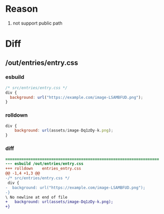 # Reason
1. not support public path
# Diff
## /out/entries/entry.css
### esbuild
```js
/* src/entries/entry.css */
div {
  background: url("https://example.com/image-LSAMBFUD.png");
}
```
### rolldown
```js
div {
	background: url(assets/image-Dq1zDy-k.png);
}

```
### diff
```diff
===================================================================
--- esbuild	/out/entries/entry.css
+++ rolldown	entries_entry.css
@@ -1,4 +1,3 @@
-/* src/entries/entry.css */
 div {
-  background: url("https://example.com/image-LSAMBFUD.png");
-}
\ No newline at end of file
+	background: url(assets/image-Dq1zDy-k.png);
+}

```